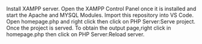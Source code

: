 Install XAMPP server.
Open the XAMPP Control Panel once it is installed and start the Apache and MYSQL Modules.
Import this repository into VS Code.
Open homepage.php and right click then click on PHP Server:Serve project.
Once the project is served.
To obtain the output page,right click in homepage.php then click on PHP Server:Reload server.
